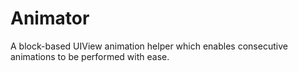# Animator
A block-based UIView animation helper which enables consecutive animations to be performed with ease.

